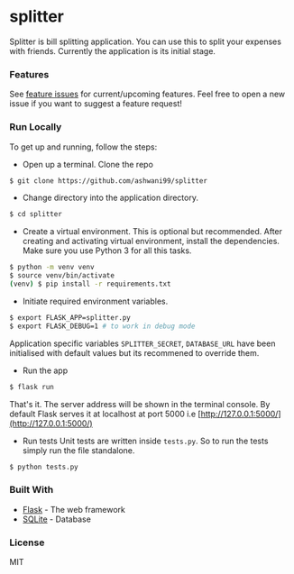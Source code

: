 # splitter

Splitter is bill splitting application. You can use this to split your expenses with friends. Currently the application is its initial stage.

### Features

See [feature issues](https://github.com/ashwani99/splitter/labels/enhancement) for current/upcoming features. Feel free to open a new issue if you want to suggest a feature request!

### Run Locally
To get up and running, follow the steps:
- Open up a terminal. Clone the repo
```bash
$ git clone https://github.com/ashwani99/splitter
```
- Change directory into the application directory.
```bash
$ cd splitter
```
- Create a virtual environment. This is optional but recommended. After creating and activating virtual environment, install the dependencies. Make sure you use Python 3 for all this tasks.
```bash
$ python -m venv venv
$ source venv/bin/activate
(venv) $ pip install -r requirements.txt
```
- Initiate required environment variables.
```bash
$ export FLASK_APP=splitter.py
$ export FLASK_DEBUG=1 # to work in debug mode 
```
Application specific variables `SPLITTER_SECRET`, `DATABASE_URL` have been initialised with default values but its recommened to override them.
- Run the app
```bash
$ flask run
```
That's it. The server address will be shown in the terminal console. By default Flask serves it at localhost at port 5000 i.e [http://127.0.0.1:5000/](http://127.0.0.1:5000/)

- Run tests
Unit tests are written inside `tests.py`. So to run the tests simply run the file standalone.
```bash
$ python tests.py
```

### Built With
- [Flask](http://flask.pocoo.org/) - The web framework
- [SQLite](https://www.sqlite.org) - Database

### License
MIT
